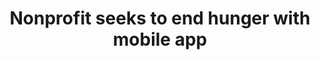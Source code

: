 ---
link: https://mashable.com/2017/07/14/fed-40-meal-app-low-income-families/
title: Nonprofit seeks to end hunger with mobile app
source: Orlando Sentinel
---